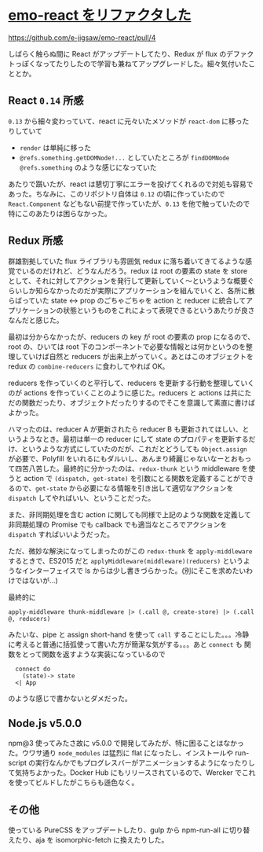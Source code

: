 # [emo-react をリファクタした](/2015/11/06/refactoring-emo-react.html)

https://github.com/e-jigsaw/emo-react/pull/4

しばらく触らぬ間に React がアップデートしてたり、Redux が flux のデファクトっぽくなってたりしたので学習も兼ねてアップグレードした。細々気付いたこととか。

## React `0.14` 所感

`0.13` から細々変わっていて、react に元々いたメソッドが `react-dom` に移ったりしていて

* `render` は単純に移った
* `@refs.something.getDOMNode!...` としていたところが `findDOMNode @refs.something` のような感じになっていた

あたりで躓いたが、react は懇切丁寧にエラーを投げてくれるので対処も容易であった。ちなみに、このリポジトリ自体は `0.12` の頃に作っていたので `React.Component` などもない前提で作っていたが、`0.13` を他で触っていたので特にこのあたりは困らなかった。

## Redux 所感

群雄割拠していた flux ライブラリも雰囲気 redux に落ち着いてきてるような感覚でいるのだけれど、どうなんだろう。redux は root の要素の state を store として、それに対してアクションを発行して更新していく〜というような概要ぐらいしか知らなかったのだが実際にアプリケーションを組んでいくと、各所に散らばっていた state <-> prop のごちゃごちゃを action と reducer に統合してアプリケーションの状態というものをこれによって表現できるというあたりが良さなんだと感じた。

最初は分からなかったが、reducers の key が root の要素の prop になるので、root の、ひいては root 下のコンポーネントで必要な情報とは何かというのを整理していけば自然と reducers が出来上がっていく。あとはこのオブジェクトを redux の `combine-reducers` に食わしてやれば OK。

reducers を作っていくのと平行して、reducers を更新する行動を整理していくのが actions を作っていくことのように感じた。reducers と actions は共にただの関数だったり、オブジェクトだったりするのでそこを意識して素直に書けばよかった。

ハマったのは、reducer A が更新されたら reducer B も更新されてほしい、というようなとき。最初は単一の reducer にして state のプロパティを更新するだけ、というような方式にしていたのだが、これだとどうしても `Object.assign` が必要で、Polyfill をいれるにもダルいし、あんまり綺麗じゃないなーとおもって四苦八苦した。最終的に分かったのは、`redux-thunk` という middleware を使うと action で `(dispatch, get-state)` を引数にとる関数を定義することができるので、`get-state` から必要になる情報を引き出して適切なアクションを `dispatch` してやればいい、ということだった。

また、非同期処理を含む action に関しても同様で上記のような関数を定義して非同期処理の Promise でも callback でも適当なところでアクションを `dispatch` すればいいようだった。

ただ、微妙な解決になってしまったのがこの `redux-thunk` を `apply-middleware` するときで、ES2015 だと `applyMiddleware(middleware)(reducers)` というようなインターフェイスで ls からは少し書きづらかった。(別にそこを求めたいわけではないが...)

最終的に

```livescript
apply-middleware thunk-middleware |> (.call @, create-store) |> (.call @, reducers)
```

みたいな、pipe と assign short-hand を使って `call` することにした。。。冷静に考えると普通に括弧使って書いた方が簡潔な気がする。。。あと `connect` も 関数をとって関数を返すような実装になっているので

```livescript
  connect do
    (state)-> state
  <| App
```

のような感じで書かないとダメだった。

## Node.js v5.0.0

npm@3 使ってみたさ故に v5.0.0 で開発してみたが、特に困ることはなかった。ウワサ通り `node_modules` は猛烈に flat になったし、インストールや run-script の実行なんかでもプログレスバーがアニメーションするようになったりして気持ちよかった。Docker Hub にもリリースされているので、Wercker でこれを使ってビルドしたがこちらも遜色なく。

## その他

使っている PureCSS をアップデートしたり、gulp から npm-run-all に切り替えたり、aja を isomorphic-fetch に換えたりした。
